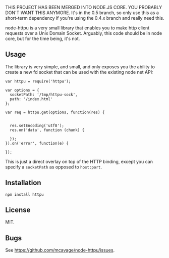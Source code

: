 THIS PROJECT HAS BEEN MERGED INTO NODE.JS CORE.  YOU PROBABLY DON'T WANT
THIS ANYMORE.  It's in the 0.5 branch, so only use this as a short-term
dependency if you're using the 0.4.x branch and really need this.


node-httpu is a very small library that enables you to make http client requests
over a Unix Domain Socket.  Arguably, this code should be in node core, but for
the time being, it's not.

## Usage

The library is very simple, and small, and only exposes you the ability to
create a new fd socket that can be used with the existing node net API:

    var httpu = require('httpu');

    var options = {
      socketPath: '/tmp/httpu-sock',
      path: '/index.html'
    };

    var req = httpu.get(options, function(res) {
      
      
      res.setEncoding('utf8');
      res.on('data', function (chunk) {
        
      });
    }).on('error', function(e) {
      
    });

This is just a direct overlay on top of the HTTP binding, except you can specify
a `socketPath` as opposed to `host:port`.

## Installation

    npm install httpu

## License

MIT.

## Bugs

See <https://github.com/mcavage/node-httpu/issues>.
